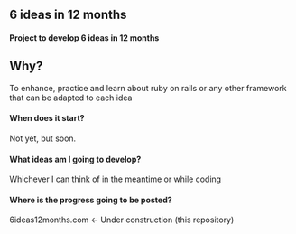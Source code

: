 6 ideas in 12 months
-------------
#### Project to develop 6 ideas in 12 months

## Why? 

To enhance, practice and learn about ruby on rails or any other framework that can be adapted to each idea

#### When does it start?

Not yet, but soon. 

#### What ideas am I going to develop? 

Whichever I can think of in the meantime or while coding

#### Where is the progress going to be posted? 

6ideas12months.com <- Under construction (this repository)


